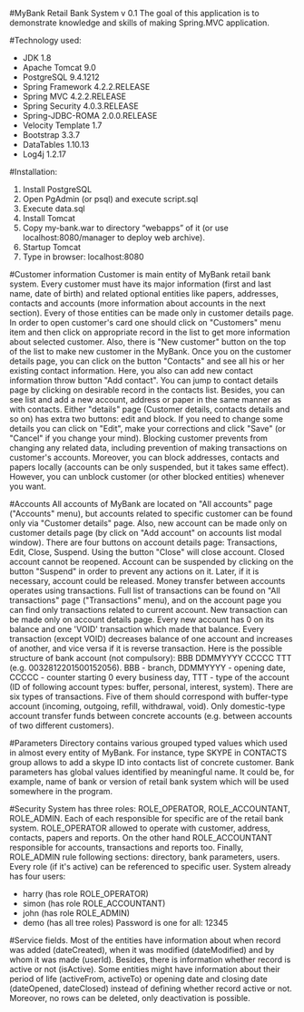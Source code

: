 #MyBank Retail Bank System v 0.1
The goal of this application is to demonstrate knowledge and skills of making Spring.MVC application.

#Technology used:
-	JDK 1.8
-	Apache Tomcat 9.0
-	PostgreSQL 9.4.1212
-	Spring Framework 4.2.2.RELEASE
-	Spring MVC 4.2.2.RELEASE
-	Spring Security 4.0.3.RELEASE
-	Spring-JDBC-ROMA 2.0.0.RELEASE
-	Velocity Template 1.7
-	Bootstrap 3.3.7
-	DataTables 1.10.13
-	Log4j 1.2.17

#Installation:
1.	Install PostgreSQL 
2.	Open PgAdmin (or psql) and execute script.sql
3.	Execute data.sql
4.	Install Tomcat
5.	Copy my-bank.war to directory “webapps” of it (or use localhost:8080/manager to deploy web archive).
6.	Startup Tomcat
7.	Type in browser: localhost:8080

#Customer information
Customer is main entity of MyBank retail bank system. Every customer must have its major information (first and last name, date of birth) and related optional entities like papers, addresses, contacts and accounts (more information about accounts in the next section). Every of those entities can be made only in customer details page. In order to open customer's card one should click on "Customers" menu item and then click on appropriate record in the list to get more information about selected customer. Also, there is "New customer" button on the top of the list to make new customer in the MyBank.
Once you on the customer details page, you can click on the button "Contacts" and see all his or her existing contact information. Here, you also can add new contact information throw button "Add contact". You can jump to contact details page by clicking on desirable record in the contacts list. Besides, you can see list and add a new account, address or paper in the same manner as with contacts.
Either "details" page (Customer details, contacts details and so on) has extra two buttons: edit and block. If you need to change some details you can click on "Edit", make your corrections and click "Save" (or "Cancel" if you change your mind).
Blocking customer prevents from changing any related data, including prevention of making transactions on customer's accounts. Moreover, you can block addresses, contacts and papers locally (accounts can be only suspended, but it takes same effect). However, you can unblock customer (or other blocked entities) whenever you want.

#Accounts
All accounts of MyBank are located on "All accounts" page ("Accounts" menu), but accounts related to specific customer can be found only via "Customer details" page. Also, new account can be made only on customer details page (by click on "Add account" on accounts list modal window). There are four buttons on account details page: Transactions, Edit, Close, Suspend. Using the button "Close" will close account. Closed account cannot be reopened. Account can be suspended by clicking on the button "Suspend" in order to prevent any actions on it. Later, if it is necessary, account could be released.
Money transfer between accounts operates using transactions. Full list of transactions can be found on "All transactions" page ("Transactions" menu), and on the account page you can find only transactions related to current account. New transaction can be made only on account details page.
Every new account has 0 on its balance and one 'VOID' transaction which made that balance. Every transaction (except VOID) decreases balance of one account and increases of another, and vice versa if it is reverse transaction. 
Here is the possible structure of bank account (not compulsory): BBB DDMMYYYY CCCCC TTT (e.g. 0032812201500152056).  BBB - branch, DDMMYYYY - opening date, CCCCC - counter starting 0 every business day, TTT - type of the account (ID of following account types: buffer, personal, interest, system).
There are six types of transactions. Five of them should correspond with buffer-type account (incoming, outgoing, refill, withdrawal, void). Only domestic-type account transfer funds between concrete accounts (e.g. between accounts of two different customers).


#Parameters
Directory contains various grouped typed values which used in almost every entity of MyBank. For instance, type SKYPE in CONTACTS group allows to add a skype ID into contacts list of concrete customer.
Bank parameters has global values identified by meaningful name. It could be, for example, name of bank or version of retail bank system which will be used somewhere in the program.

#Security
System has three roles: ROLE_OPERATOR, ROLE_ACCOUNTANT, ROLE_ADMIN. Each of each responsible for specific are of the retail bank system. ROLE_OPERATOR allowed to operate with customer, address, contacts, papers and reports. On the other hand ROLE_ACCOUNTANT responsible for accounts, transactions and reports too. Finally, ROLE_ADMIN rule following sections: directory, bank parameters, users.
Every role (if it's active) can be referenced to specific user. System already has four users:
- harry (has role ROLE_OPERATOR)
- simon (has role ROLE_ACCOUNTANT)
- john (has role ROLE_ADMIN)
- demo (has all tree roles)
Password is one for all: 12345

#Service fields.
Most of the entities have information about when record was added (dateCreated), when it was modified (dateModified) and by whom it was made (userId). Besides, there is information whether record is active or not (isActive). Some entities might have information about their period of life (activeFrom, activeTo) or opening date and closing date (dateOpened, dateClosed) instead of defining whether record active or not. Moreover, no rows can be deleted, only deactivation is possible.
